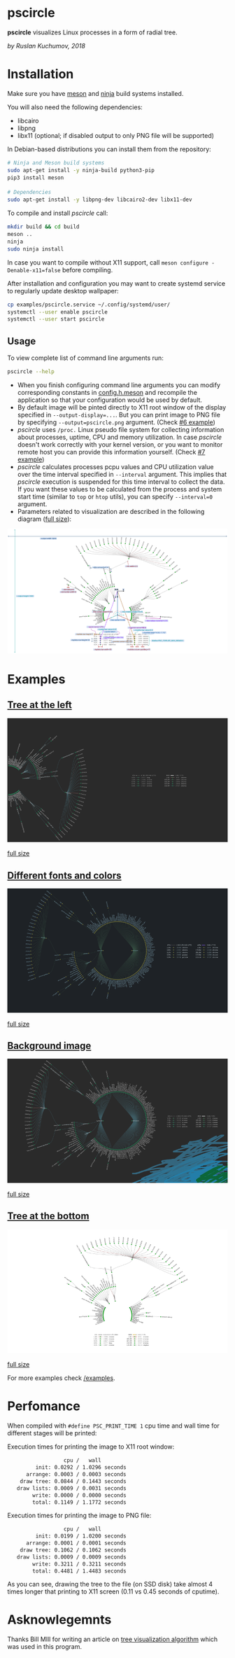 # pscircle

**pscircle** visualizes Linux processes in a form of radial tree.

*by Ruslan Kuchumov, 2018*

# Installation

Make sure you have [meson](http://mesonbuild.com/Getting-meson.html) and [ninja](https://ninja-build.org/) build systems installed.

You will also need the following dependencies:

*  libcairo
*  libpng
*  libx11 (optional; if disabled output to only PNG file will be supported)

In Debian-based distributions you can install them from the repository:

```bash
# Ninja and Meson build systems
sudo apt-get install -y ninja-build python3-pip
pip3 install meson

# Dependencies
sudo apt-get install -y libpng-dev libcairo2-dev libx11-dev
```

To compile and install *pscircle* call:

```bash
mkdir build && cd build
meson ..
ninja
sudo ninja install
```

In case you want to compile without X11 support, call `meson configure -Denable-x11=false` before compiling.

After installation and configuration you may want to create systemd service to regularly update desktop wallpaper:

```bash
cp examples/pscircle.service ~/.config/systemd/user/
systemctl --user enable pscircle
systemctl --user start pscircle
```

## Usage

To view complete list of command line arguments run:

```bash
pscircle --help
```

* When you finish configuring command line arguments you can modify corresponding constants in [config.h.meson](config.h.meson) and recompile the application so that your configuration would be used by default.
* By default image will be pinted directly to X11 root window of the display specified in `--output-display=...`. But you can print image to PNG file by specifying `--output=pscircle.png` argument. (Check [#6 example](examples/06-output-to-image.sh))
* *pscircle* uses `/proc.` Linux pseudo file system for collecting information about processes, uptime, CPU and memory utilization. In case *pscircle* doesn't work correctly with your kernel version, or you want to monitor remote host you can provide this information yourself. (Check [#7 example](examples/07-no-proc-fs.sh.sh))
* *pscircle* calculates processes pcpu values and CPU utilization value over the time interval specified in `--interval` argument. This implies that *pscircle* execution is suspended for this time interval to collect the data. If you want these values to be calculated from the process and system start time (similar to `top` or `htop` utils), you can specify `--interval=0` argument.      
* Parameters related to visualization are described in the following diagram ([full size](docs/parameters.png)):

![parameters](docs/parameters-small.png)


# Examples

## [Tree at the left](examples/01-left.sh)

![tree at the left](docs/01-left-small.png)

[full size](docs/parameters.png)

## [Different fonts and colors](examples/02-colors.sh)

![Different fonts and colors](docs/02-colors-small.png)

[full size](docs/02-colors.png)

## [Background image](examples/04-background.sh)

![Background image](docs/03-background-small.png)

[full size](docs/03-background.png)

## [Tree at the bottom](examples/04-bottom.sh)

![tree at the left](docs/04-bottom-small.png)

[full size](docs/04-bottom.png)

For more examples check [/examples](examples/).


# Perfomance

When compiled with `#define PSC_PRINT_TIME 1` cpu time and wall time for different stages will be printed:

Execution times for printing the image to X11 root window:

```
                  cpu /   wall 
         init: 0.0292 / 1.0296 seconds
      arrange: 0.0003 / 0.0003 seconds
    draw tree: 0.0844 / 0.1443 seconds
   draw lists: 0.0009 / 0.0031 seconds
        write: 0.0000 / 0.0000 seconds
        total: 0.1149 / 1.1772 seconds
```

Execution times for printing the image to PNG file:

```
                  cpu /   wall 
         init: 0.0199 / 1.0200 seconds
      arrange: 0.0001 / 0.0001 seconds
    draw tree: 0.1062 / 0.1062 seconds
   draw lists: 0.0009 / 0.0009 seconds
        write: 0.3211 / 0.3211 seconds
        total: 0.4481 / 1.4483 seconds
```

As you can see, drawing the tree to the file (on SSD disk) take almost 4 times longer that printing to X11 screen (0.11 vs 0.45 seconds of cputime). 


# Asknowlegemnts

Thanks Bill MIll for writing an article on [tree visualization algorithm](https://llimllib.github.io/pymag-trees/) which was used in this program.
